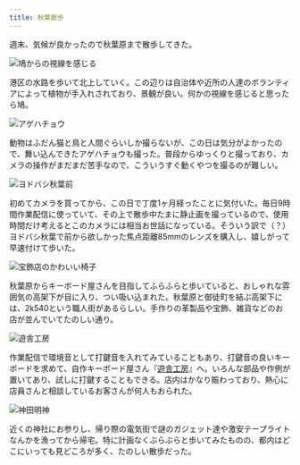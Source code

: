 ```yaml
---
title: 秋葉散歩
---
```

週末、気候が良かったので秋葉原まで散歩してきた。

![](https://lh6.googleusercontent.com/OthIfHKPy0jBWifNSUaQ9MiFRlDRBwPF4z4Kq2UI1qdg3wb69XcIfyN7KhVCTSjagqqLKhQB-e24Pd1gACSqmW5ZyYiT43wjlfG68IS-OZBYcowRtXd_hmXRkkBX4jWygM1x0VywR09C2RifqvpCGw0 "鳩からの視線を感じる")

港区の水路を歩いて北上していく。この辺りは自治体や近所の人達のボランティアによって植物が手入れされており、景観が良い。何かの視線を感じると思ったら鳩。

![](https://lh4.googleusercontent.com/fxvjrARpVK3LgDdSXsOCaqYaNY4IuKqigYBO5dcuy1O6_3R-JDDbAPO3YRNHa5PlsdCX5p7P3XEJH3CB0H3UiF0LM-hOfKUPKR-SfbQTxBW1Ww5q79DeVIoQ940s_ceZo5oRih5RyhZISO3wlaexwzU "アゲハチョウ")

動物はふだん猫と鳥と人間ぐらいしか撮らないが、この日は気分がよかったので、舞い込んできたアゲハチョウも撮った。普段からゆっくりと撮っており、カメラの操作がまだまだ苦手なので、こういうすぐ動くやつを撮るのが難しい。

![](https://lh6.googleusercontent.com/Pi2PmJyuhK_l_kcLnC1zjfgTfSD8_vWgssTBqKFsyf3TYlDnsPvJC1dqRVXaWFyNnkDUvr1Z8bCt9Qn_KxioWsWOsQnYgQYp4nVPl0T434N-UXDShfc_Vbyy3nVmwmilgiRDm8w_cqmScrfxKABoLfg "ヨドバシ秋葉前")

初めてカメラを買ってから、この日で丁度1ヶ月経ったことに気付いた。毎日9時間作業配信に使っていて、その上で散歩中たまに静止画を撮っているので、使用時間だけ考えるとこのカメラには相当お世話になっている。そういう訳で（？）ヨドバシ秋葉で前から欲しかった焦点距離85mmのレンズを購入し、嬉しがって早速付けて歩いた。

![](https://lh5.googleusercontent.com/ydeC-k63vM6XRiwH6iRKQIcRGsZGWusCfaRFzwqOMG2NBnm5HAND07iCkOXeBtw2eB0vwGC5uGBg2DbohZXk8T_nfGZ3S5dBHVrsX6nwyjpZm2oQip_YPa-rwnXl7vJWjqA6udHRbpJ-7DfyQIOcfkw "宝飾店のかわいい椅子")

秋葉原からキーボード屋さんを目指してふらふらと歩いていると、おしゃれな雰囲気の高架下が目に入り、つい吸い込まれた。秋葉原と御徒町を結ぶ高架下には、2k540という職人街があるらしい。手作りの革製品や宝飾、雑貨などのお店が並んでいてたのしい通り。

![](https://lh5.googleusercontent.com/cOGtGKtBsIT5QHVryP6Xr4qpu3CbnJkXyLt4JCk4RiC5fhHzZ44MWPQqRKTY487eSNOeoV0vYVAk3etxKvWIQmgHL2o4jD1aAdQAMqcY5Oc2eN8Y9ZnEiN21jsOQPgoQ9BpJQus82oh6ODfOEv-Ym6Y "遊舎工房")

作業配信で環境音として打鍵音を入れてみていることもあり、打鍵音の良いキーボードを求めて、自作キーボード屋さん『[遊舎工房](https://yushakobo.jp/)』へ。いろんな部品や作例が置いてあり、試しに打鍵することもできる。店内はかなり賑わっており、熱心に店員さんと相談しているお客さんが何人もおられた。

![](https://lh3.googleusercontent.com/DZB1c2UjzgglQ0GKmj1wlrqWVJjakDMU7j7AqszXrNKzxIArCY9mMzr1VoXMB3QzCF-67hDj6wlXHZBmgPfbyJtXBxoPjzjDNf-fXQnfkv2e2m-9Mp_bXHuQFZo-9ynS1aonb2SVnTUOdNdX2ueh71Y "神田明神")

近くの神社にお参りし、帰り際の電気街で謎のガジェット達や激安テープライトなんかを漁ってから帰宅。特に計画なくぶらぶらと歩いてみたものの、都内はどこにいっても見どころが多く、たのしい散歩だった。
